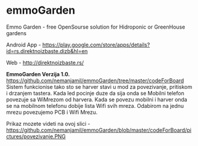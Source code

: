 # emmoGarden
Emmo Garden - free OpenSourse solution for Hidroponic or GreenHouse gardens

Android App - https://play.google.com/store/apps/details?id=rs.direktnoizbaste.dizb&hl=en

Web  - http://direktnoizbaste.rs/
 

**EmmoGarden Verzija 1.0.**
https://github.com/nemanjamil/emmoGarden/tree/master/codeForBoard
Sistem funkcionise tako sto se harver stavi u mod za povezivanje, pritiskom i drzanjem tastera. Kada led pocinje duze da sija onda se Mobilni telefon povezuje sa WiMrezom od harvera. 
Kada se povezu mobilni i harver onda se na mobilnom telefonu dobije lista Wifi svih mreza. Odabirom na jednu mrezu povezujemo PCB i Wifi Mrezu.

Prikaz mozete videti na ovoj slici - https://github.com/nemanjamil/emmoGarden/blob/master/codeForBoard/pictures/povezivanje.PNG


